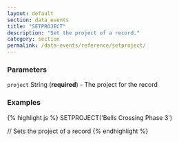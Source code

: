 ```yaml
---
layout: default
section: data_events
title: "SETPROJECT"
description: "Set the project of a record."
category: section
permalink: /data-events/reference/setproject/
---
```


### Parameters

`project` String (__required__) - The project for the record

### Examples

{% highlight js %}
SETPROJECT('Bells Crossing Phase 3')

// Sets the project of a record
{% endhighlight %}